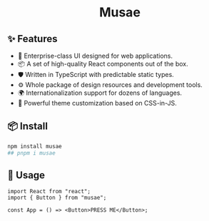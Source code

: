 <h1 align="center">Musae</h1>

## ✨ Features

- 🌈 Enterprise-class UI designed for web applications.
- 📦 A set of high-quality React components out of the box.
- 🛡 Written in TypeScript with predictable static types.
- ⚙️ Whole package of design resources and development tools.
- 🌍 Internationalization support for dozens of languages.
- 🎨 Powerful theme customization based on CSS-in-JS.

## 📦 Install

```bash
npm install musae
## pnpm i musae
```

## 🔨 Usage

```tsx
import React from "react";
import { Button } from "musae";

const App = () => <Button>PRESS ME</Button>;
```

